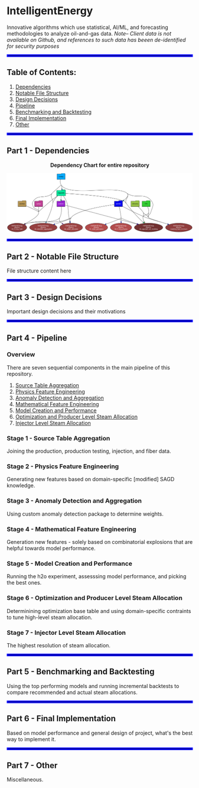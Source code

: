 # IntelligentEnergy
Innovative algorithms which use statistical, AI/ML, and forecasting methodologies to analyze oil-and-gas data.
*Note– Client data is not available on Github, and references to such data has beeen de-identified for security purposes*

<hr style="border:3px solid blue"></hr>

## Table of Contents:
1. [Dependencies](#part-1---dependencies)
2. [Notable File Structure](#part-2---notable-file-structure)
3. [Design Decisions](#part-3---design-decisions)
4. [Pipeline](#part-4---pipeline)
5. [Benchmarking and Backtesting](#part-5---benchmarking-and-backtesting)
6. [Final Implementation](#part-6---final-implementation)
7. [Other](#part-7---other)

<hr style="border:3px solid blue"></hr>

## Part 1 - Dependencies

<p align="center"><b>Dependency Chart for entire repository</b></p>

![Dependency Graph](IntelligentEnergy.svg "Dependency Graph")


<hr style="border:3px solid blue"></hr>

## Part 2 - Notable File Structure
File structure content here

<hr style="border:3px solid blue"></hr>

## Part 3 - Design Decisions
Important design decisions and their motivations

<hr style="border:3px solid blue"></hr>

## Part 4 - Pipeline
### Overview
There are seven sequential components in the main pipeline of this repository.
1. [Source Table Aggregation](#stage-1---source-table-aggregation)
2. [Physics Feature Engineering](#stage-2---physics-feature-engineering)
3. [Anomaly Detection and Aggregation](#stage-3---anomaly-detection-and-aggregation)
4. [Mathematical Feature Engineering](#stage-4---mathematical-feature-engineering)
5. [Model Creation and Performance](#stage-5---model-creation-and-performance)
6. [Optimization and Producer Level Steam Allocation](#stage-6---optimization-and-producer-level-steam-allocation)
7. [Injector Level Steam Allocation](#stage-7---injector-level-steam-allocation)

### Stage 1 - Source Table Aggregation
Joining the production, production testing, injection, and fiber data.

### Stage 2 - Physics Feature Engineering
Generating new features based on domain-specific [modified] SAGD knowledge.

### Stage 3 - Anomaly Detection and Aggregation
Using custom anomaly detection package to determine weights.

### Stage 4 - Mathematical Feature Engineering
Generation new features - solely based on combinatorial explosions that are helpful towards model performance.

### Stage 5 - Model Creation and Performance
Running the h2o experiment, assesssing model performance, and picking the best ones.

### Stage 6 - Optimization and Producer Level Steam Allocation
Determinining optimization base table and using domain-specific contraints to tune high-level steam allocation.

### Stage 7 - Injector Level Steam Allocation
The highest resolution of steam allocation.

<hr style="border:3px solid blue"></hr>

## Part 5 - Benchmarking and Backtesting
Using the top performing models and running incremental backtests to compare recommended and actual steam allocations.

<hr style="border:3px solid blue"></hr>

## Part 6 - Final Implementation
Based on model performance and general design of project, what's the best way to implement it.

<hr style="border:3px solid blue"></hr>

## Part 7 - Other
Miscellaneous.
